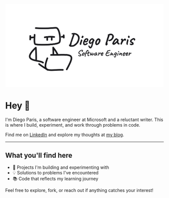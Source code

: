 <a href="https://github.com/Diego-Paris/Diego-Paris">
  <picture>
    <source media="(prefers-color-scheme: dark)" srcset="https://raw.githubusercontent.com/Diego-Paris/Diego-Paris/refs/heads/master/social-preview-image.png">
    <img alt="Diego Paris's GitHub Profile README" src="https://raw.githubusercontent.com/Diego-Paris/Diego-Paris/refs/heads/master/preview.png">
  </picture>
</a>

# Hey 👋

I'm Diego Paris, a software engineer at Microsoft and a reluctant writer. This is where I build, experiment, and work through problems in code.

Find me on [LinkedIn](https://www.linkedin.com/in/diego-paris/) and explore my thoughts at [my blog](https://diegoparis.com).

---

## What you'll find here
- 🚀 Projects I'm building and experimenting with
- 💡 Solutions to problems I've encountered
- 📚 Code that reflects my learning journey

Feel free to explore, fork, or reach out if anything catches your interest!
